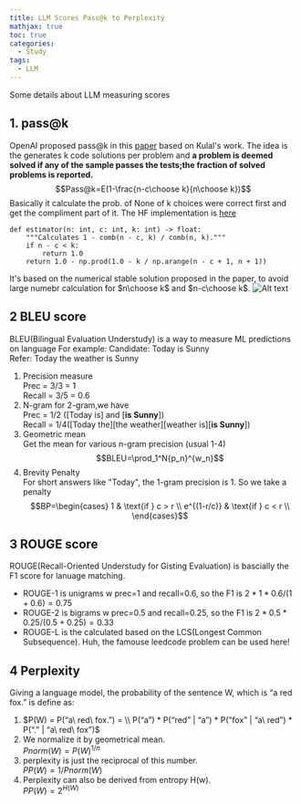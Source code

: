 ```yaml
---
title: LLM Scores Pass@k to Perplexity
mathjax: true
toc: true
categories:
  - Study
tags:
  - LLM
---
```


Some details about LLM measuring scores

## 1. pass@k
OpenAI proposed pass@k in this [paper](https://arxiv.org/pdf/2107.03374) based on Kulal's work. 
The idea is the generates k code solutions per problem and **a problem is deemed solved if any of the sample passes the tests;the fraction of solved problems is reported.**
$$Pass@k=E(1-\frac{n-c\choose k}{n\choose k})$$
Basically it calculate the prob. of None of k choices were correct first and get the compliment part of it.
The HF implementation is [here](https://github.com/huggingface/evaluate/blob/main/metrics/code_eval/code_eval.py#L198)
```
def estimator(n: int, c: int, k: int) -> float:
    """Calculates 1 - comb(n - c, k) / comb(n, k)."""
    if n - c < k:
        return 1.0
    return 1.0 - np.prod(1.0 - k / np.arange(n - c + 1, n + 1))
```
It's based on the numerical stable solution proposed in the paper, to avoid large numebr calculation for $n\choose k$ and $n-c\choose k$.
![Alt text](/code23/assets/images/2025/25-04-24-pass@k_files/math.jpg)

## 2 BLEU score
BLEU(Bilingual Evaluation Understudy) is a way to measure ML predictions on language
For example:
Candidate: Today is Sunny  
Refer: Today the weather is Sunny  

1. Precision measure  
Prec = 3/3 = 1  
Recall = 3/5 = 0.6
2. N-gram
for 2-gram,we have   
Prec = 1/2 ([Today is] and [**is Sunny**])  
Recall = 1/4([Today the][the weather][weather is][**is Sunny**])
3. Geometric mean  
Get the mean for various n-gram precision (usual 1-4)
$$BLEU=\prod_1^N{p_n}^{w_n}$$
4. Brevity Penalty  
For short answers like "Today", the 1-gram precision is 1. So we take a penalty
$$BP=\begin{cases}
1 & \text{if } c > r \\
e^{(1-r/c)} & \text{if } c < r \\
\end{cases}$$

## 3 ROUGE score
ROUGE(Recall-Oriented Understudy for Gisting Evaluation) is bascially the F1 score for lanuage matching. 
- ROUGE-1 is unigrams w prec=1 and recall=0.6, so the F1 is  $2*1*0.6/(1+0.6)=0.75$
- ROUGE-2 is bigrams w prec=0.5 and recall=0.25,  so the F1 is $2*0.5*0.25/(0.5+0.25)=0.33$
- ROUGE-L is the calculated based on the LCS(Longest Common Subsequence). Huh, the famouse leedcode problem can be used here!

## 4 Perplexity
Giving a language model, the probability of the sentence W, which is “a red fox.” is define as:  
1. $P(W) = P(“a\ red\ fox.”) =  \\
P(“a”) * P(“red” | “a”) * P(“fox” | “a\ red”) * P(“.” | “a\ red\ fox”)$
2. We normalize it by geometrical mean.  
$Pnorm(W) = P(W) ^ {1 / n}$
3. perplexity is just the reciprocal of this number.  
$PP(W) = 1 / Pnorm(W)$  
4. Perplexity can also be derived from entropy H(w).  
$PP(W) = 2 ^ {H(W)}$
